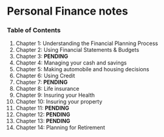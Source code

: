 # Personal Finance notes

### Table of Contents

1. Chapter 1: Understanding the Financial Planning Process
2. Chapter 2: Using Financial Statements &amp; Budgets
3. Chapter 3: **PENDING**
4. Chapter 4: Managing your cash and savings
5. Chapter 5: Making automobile and housing decisions
6. Chapter 6: Using Credit
7. Chapter 7: **PENDING**
8. Chapter 8: Life insurance
9. Chapter 9: Insuring your Health
10. Chapter 10: Insuring your property
11. Chapter 11: **PENDING**
12. Chapter 12: **PENDING**
13. Chapter 13: **PENDING**
14. Chapter 14: Planning for Retirement

